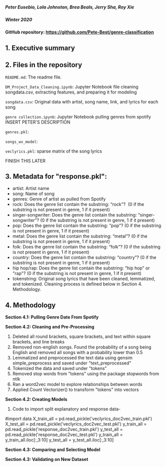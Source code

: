 ##### Peter Eusebio, Lola Johnston, Brea Beals, Jerry Sha, Roy Xie
##### Winter 2020

#### GitHub repository: https://github.com/Pete-Best/genre-classification


## 1. Executive summary

## 2. Files in the repository

`README.md`: The readme file.

`DM_Project_Data_Cleaning.ipynb`: Jupyter Notebook file cleaning songdata.csv, extracting features, and preparing it for modeling  

`songdata.csv`: Original data with artist, song name, link, and lyrics for each song  

`genre collection.ipynb`: Jupyter Notebook pulling genres from spotify INSERT PETER'S DESCRIPTION 

`genres.pkl`:

`songs_wv_model`:

`veclyrics.pkl`: sparse matrix of the song lyrics


FINISH THIS LATER

## 3. Metadata for "response.pkl":
 - artist: Artist name
 - song: Name of song
 - genres: Genre of artist as pulled from Spotify
 - rock: Does the genre list contain the substring: “rock”?  (0 if the substring is not present in genre, 1 if it present)
 - singer-songwriter: Does the genre list contain the substring: “singer-songwriter”? (0 if the substring is not present in genre, 1 if it present)
 - pop: Does the genre list contain the substring: “pop”? (0 if the substring is not present in genre, 1 if it present)
 - metal: Does the genre list contain the substring: “metal”? (0 if the substring is not present in genre, 1 if it present)
 - folk: Does the genre list contain the substring: “folk”? (0 if the substring is not present in genre, 1 if it present)
 - country: Does the genre list contain the substring: “country”? (0 if the substring is not present in genre, 1 if it present)
 - hip hop/rap: Does the genre list contain the substring: “hip hop” or "rap"? (0 if the substring is not present in genre, 1 if it present)
 - tokenstring: Original song lyrics that have been cleaned, lemmatized, and tokenized. Cleaning process is defined below in Section 4. Methodology.

## 4. Methodology

**Section 4.1: Pulling Genre Date From Spotify**

**Section 4.2: Cleaning and Pre-Processing** 

1. Deleted all round brackets, square brackets, and text within square brackets, and line breaks
2. Removed non-english songs. Found the probability of a song being English and removed all songs with a probability lower than 0.5
3. Lemmatized and preprocessed the text data using gensim simple_preprocess and saved under "text_preprocessed"
4. Tokenized the data and saved under "tokens"
5. Removed stop words from "tokens" using the package stopwords from ntlk
6. Ran a word2vec model to explore relationships between words
7. Applied Count Vectorizer() to transform "tokens" into vectors

**Section 4.2: Creating Models** 

1. Code to import split explanatory and response data- 

#import data
X_train_all = pd.read_pickle('veclyrics_doc2vec_train.pkl')
X_test_all = pd.read_pickle('veclyrics_doc2vec_test.pkl')
y_train_all = pd.read_pickle('response_doc2vec_train.pkl')
y_test_all = pd.read_pickle('response_doc2vec_test.pkl')
y_train_all = y_train_all.iloc[:,3:10]
y_test_all = y_test_all.iloc[:,3:10]

**Section 4.3: Comparing and Selecting Model** 

**Section 4.3: Validating on New Dataset** 



